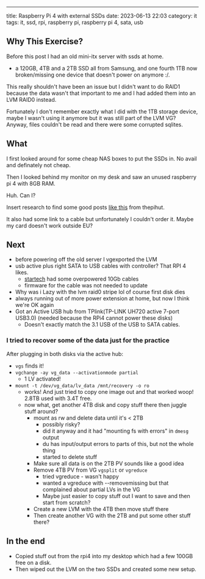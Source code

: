---
title: Raspberry Pi 4 with external SSDs
date: 2023-06-13 22:03
category: it
tags: it, ssd, rpi, raspberry pi, raspberry pi 4, sata, usb

## Why This Exercise?

Before this post I had an old mini-itx server with ssds at home. 

 - a 120GB, 4TB and a 2TB SSD all from Samsung, and one fourth 1TB now broken/missing one device that doesn't power on anymore :/. 

This really shouldn't have been an issue but I didn't want to do RAID1 because the data wasn't that important to me and I had added them into an LVM RAID0 instead.

Fortunately I don't remember exactly what I did with the 1TB storage device, maybe I wasn't using it anymore but it was still part of the LVM VG? Anyway, files couldn't be read and there were some corrupted sqlites.

## What

I first looked around for some cheap NAS boxes to put the SSDs in. No avail and definately not cheap.

Then I looked behind my monitor on my desk and saw an unused raspberry pi 4 with 8GB RAM.

Huh. Can I?

Insert research to find some good posts [like this](https://thepihut.com/blogs/raspberry-pi-tutorials/how-to-set-up-an-ssd-with-the-raspberry-pi)  from thepihut.

It also had some link to a cable but unfortunately I couldn't order it. Maybe my card doesn't work outside EU?

## Next

   - before powering off the old server I vgexported the LVM
   - usb active plus right SATA to USB cables with controller? That RPI 4 likes.
     - [startech](https://www.startech.com/en-us/hdd/usb312sat3cb) had some overpowered 10Gb cables
     - firmware for the cable was not needed to update
   - Why was i Lazy with the lvm raid0 stripe lol of course first disk dies
   - always running out of more power extension at home, but now I think we're OK again
   - Got an Active USB hub from TPlink(TP-LINK UH720 active 7-port USB3.0) (needed because the RPi4 cannot power these disks)
     - Doesn't exactly match the 3.1 USB of the USB to SATA cables.

### I tried to recover some of the data just for the practice

After plugging in both disks via the active hub:

   - `vgs` finds it!
   - `vgchange -ay vg_data --activationmode partial`
     - 1 LV activated!
   - `mount -t /dev/vg_data/lv_data /mnt/recovery -o ro`
     - works! And just tried to copy one image out and that worked woop! 2.8TB used with 3.4T free.
     - now what, get another 4TB disk and copy stuff there then juggle stuff around?
       - mount as rw and delete data until it's < 2TB 
         - possibly risky?
         - did it anyway and it had "mounting fs with errors" in `dmesg` output
         - du has input/output errors to parts of this, but not the whole thing
         - started to delete stuff
       - Make sure all data is on the 2TB PV sounds like a good idea
       - Remove 4TB PV from VG `vgsplit`  or `vgreduce`
         - tried vgreduce - wasn't happy 
         - wanted a vgreduce with --removemissing but that complained about partial LVs in the VG
         - Maybe just easier to copy stuff out I want to save and then start from scratch?
       - Create a new LVM with the 4TB then move stuff there
       - Then create another VG with the 2TB and put some other stuff there?

## In the end

 - Copied stuff out from the rpi4 into my desktop which had a few 100GB free on a disk.
 - Then wiped out the LVM on the two SSDs and created some new setup.
